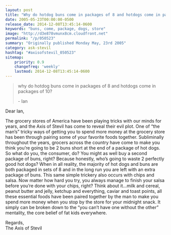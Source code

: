 ```yaml
---
layout: post
title: "Why do hotdog buns come in packages of 8 and hotdogs come in packages of 10?"
date: 2005-05-23T00:00:00-0500
release_date: 2014-12-08T13:45:14-0600
keywords: "buns, come, package, dogs, store"
image: "http://d3e878vmunx8cm.cloudfront.net"
permalink: "/p/050523"
summary: "Originally published Monday May, 23rd 2005"
category: ask-stevil
hashtag: "#axisofstevil_050523"
sitemap:
    priority: 0.9
    changefreq: 'weekly'
    lastmod: 2014-12-08T13:45:14-0600
---
```


> why do hotdog buns come in packages of 8 and hotdogs come in packages of 10?
> 
> \- Ian

Dear Ian,

The grocery stores of America have been playing tricks with our minds for years, and the Axis of Stevil has come to reveal their evil plot. One of “the man’s” tricky ways of getting you to spend more money at the grocery store has been through pairing some of your favorite foods together. Subliminally throughout the years, grocers across the country have come to make you think you’re going to be 2 buns short at the end of a package of hot dogs. So what do you, the consumer, do? You might as well buy a second package of buns, right? Because honestly, who’s going to waste 2 perfectly good hot dogs? When in all reality, the majority of hot dogs and buns are both packaged in sets of 8 and in the long run you are left with an extra package of buns. This same simple trickery also occurs with chips and salsa. Now matter how hard you try, you always manage to finish your salsa before you’re done with your chips, right? Think about it…milk and cereal, peanut butter and jelly, ketchup and everything, caviar and toast points, all these essential foods have been paired together by the man to make you spend more money when you stop by the store for your midnight snack. It simply can be broken down to the “you can’t have one without the other” mentality, the core belief of fat kids everywhere.

Regards,  
The Axis of Stevil


